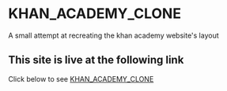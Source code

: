# KHAN_ACADEMY_CLONE
A small attempt at recreating the khan academy website's layout

## This site is live at the following link
Click below to see 
[KHAN_ACADEMY_CLONE]()
